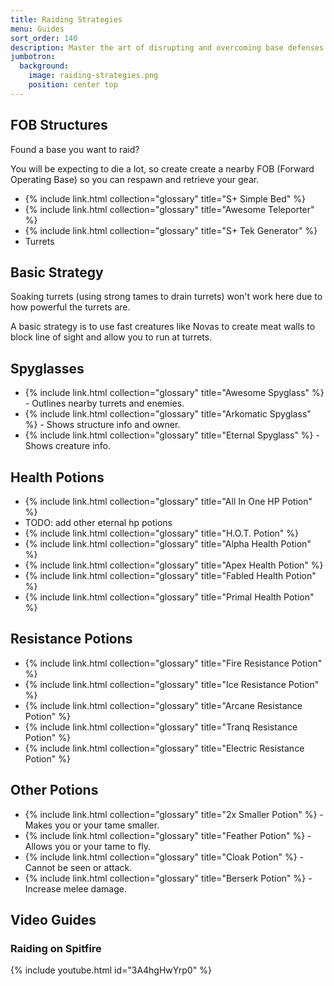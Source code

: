 ```yaml
---
title: Raiding Strategies
menu: Guides
sort_order: 140
description: Master the art of disrupting and overcoming base defenses.
jumbotron:
  background:
    image: raiding-strategies.png
    position: center top
---
```


## FOB Structures

Found a base you want to raid?

You will be expecting to die a lot, so create create a nearby FOB (Forward Operating Base) so you can respawn and retrieve your gear.

- {% include link.html collection="glossary" title="S+ Simple Bed" %}
- {% include link.html collection="glossary" title="Awesome Teleporter" %}
- {% include link.html collection="glossary" title="S+ Tek Generator" %}
- Turrets

## Basic Strategy

Soaking turrets (using strong tames to drain turrets) won't work here due to how powerful the turrets are.

A basic strategy is to use fast creatures like Novas to create meat walls to block line of sight and allow you to run at turrets.

## Spyglasses

- {% include link.html collection="glossary" title="Awesome Spyglass" %} - Outlines nearby turrets and enemies.
- {% include link.html collection="glossary" title="Arkomatic Spyglass" %} - Shows structure info and owner.
- {% include link.html collection="glossary" title="Eternal Spyglass" %} - Shows creature info.

## Health Potions

- {% include link.html collection="glossary" title="All In One HP Potion" %}
- TODO: add other eternal hp potions
- {% include link.html collection="glossary" title="H.O.T. Potion" %}
- {% include link.html collection="glossary" title="Alpha Health Potion" %}
- {% include link.html collection="glossary" title="Apex Health Potion" %}
- {% include link.html collection="glossary" title="Fabled Health Potion" %}
- {% include link.html collection="glossary" title="Primal Health Potion" %}

## Resistance Potions

- {% include link.html collection="glossary" title="Fire Resistance Potion" %}
- {% include link.html collection="glossary" title="Ice Resistance Potion" %}
- {% include link.html collection="glossary" title="Arcane Resistance Potion" %}
- {% include link.html collection="glossary" title="Tranq Resistance Potion" %}
- {% include link.html collection="glossary" title="Electric Resistance Potion" %}

## Other Potions

- {% include link.html collection="glossary" title="2x Smaller Potion" %} - Makes you or your tame smaller.
- {% include link.html collection="glossary" title="Feather Potion" %} - Allows you or your tame to fly.
- {% include link.html collection="glossary" title="Cloak Potion" %} - Cannot be seen or attack.
- {% include link.html collection="glossary" title="Berserk Potion" %} - Increase melee damage.

## Video Guides

### Raiding on Spitfire
{% include youtube.html id="3A4hgHwYrp0" %}
